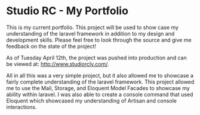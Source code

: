 # Studio RC - My Portfolio

This is my current portfolio. This project will be used to show case my understanding of the laravel framework in addition to my design and development skills. Please feel free to look through the source and give me feedback on the state of the project!

As of Tuesday April 12th, the project was pushed into production and can be viewed at: http://www.studiorclv.com/.

All in all this was a very simple project, but it also allowed me to showcase a fairly complete understanding of the laravel framework. This project allowed me to use the Mail, Storage, and Eloquent Model Facades to showcase my ability within laravel. I was also able to create a console command that used Eloquent which showcased my understanding of Artisan and console interactions.
